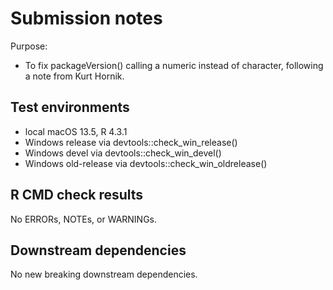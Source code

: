 # Submission notes

Purpose:

* To fix packageVersion() calling a numeric instead of character, following a note from Kurt Hornik.

## Test environments

* local macOS 13.5, R 4.3.1
* Windows release via devtools::check_win_release()
* Windows devel via devtools::check_win_devel()
* Windows old-release via devtools::check_win_oldrelease()

## R CMD check results

No ERRORs, NOTEs, or WARNINGs.

## Downstream dependencies

No new breaking downstream dependencies.

